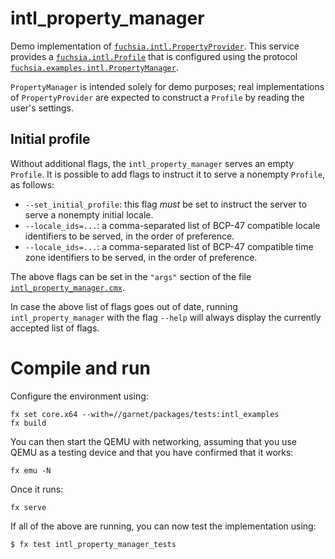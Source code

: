 # intl_property_manager

Demo implementation of [`fuchsia.intl.PropertyProvider`][1]. This service provides a
[`fuchsia.intl.Profile`][2] that is configured using the protocol
[`fuchsia.examples.intl.PropertyManager`][3].

`PropertyManager` is intended solely for demo purposes; real implementations of
`PropertyProvider` are expected to construct a `Profile` by reading the user's
settings.

## Initial profile

Without additional flags, the `intl_property_manager` serves an empty `Profile`.  It is
possible to add flags to instruct it to serve a nonempty `Profile`, as follows:

* `--set_initial_profile`: this flag *must* be set to instruct the server to serve a nonempty
initial locale.
* `--locale_ids=...`: a comma-separated list of BCP-47 compatible locale identifiers to be served,
in the order of preference.
* `--locale_ids=...`: a comma-separated list of BCP-47 compatible time zone identifiers to be served, in the order of preference.

The above flags can be set in the `"args"` section of the file
[`intl_property_manager.cmx`](meta/intl_property_manager.cmx).

In case the above list of flags goes out of date, running `intl_property_manager` with the flag
`--help` will always display the currently accepted list of flags.

# Compile and run

Configure the environment using:

```
fx set core.x64 --with=//garnet/packages/tests:intl_examples
fx build
```

You can then start the QEMU with networking, assuming that you use QEMU as a testing device and
that you have confirmed that it works:

```
fx emu -N
```

Once it runs:

```
fx serve
```

If all of the above are running, you can now test the implementation using:

```shell
$ fx test intl_property_manager_tests
```

[1]: https://fuchsia.googlesource.com/fuchsia/+/HEAD/sdk/fidl/fuchsia.intl/property_provider.fidl
[2]: https://fuchsia.googlesource.com/fuchsia/+/HEAD/sdk/fidl/fuchsia.intl/intl.fidl#69
[3]: https://fuchsia.googlesource.com/fuchsia/+/HEAD/garnet/examples/intl/manager/fidl/manager.test.fidl

